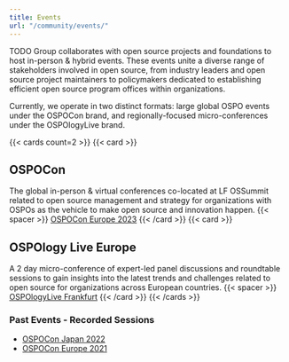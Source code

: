 ```yaml
---
title: Events
url: "/community/events/"
---
```


TODO Group collaborates with open source projects and foundations to host in-person & hybrid events. These events unite a diverse range of stakeholders involved in open source, from industry leaders and open source project maintainers to policymakers dedicated to establishing efficient open source program offices within organizations.

Currently, we operate in two distinct formats: large global OSPO events under the OSPOCon brand, and regionally-focused micro-conferences under the OSPOlogyLive brand.

{{< cards count=2 >}}
{{< card >}}
## OSPOCon
The global in-person & virtual conferences co-located at LF OSSummit related to open source
management and strategy for organizations with OSPOs as the vehicle to make open source and innovation happen.
{{< spacer >}}
[OSPOCon Europe 2023](https://events.linuxfoundation.org/open-source-summit-europe/)
{{< /card >}}
{{< card >}}
## OSPOlogy Live Europe
A 2 day micro-conference of expert-led panel discussions and roundtable sessions to gain insights into the latest trends and challenges related to open source for organizations across European countries.
{{< spacer >}}
[OSPOlogyLive Frankfurt](https://community.linuxfoundation.org/events/details/lfhq-ospology-european-chapter-presents-ospologylive-frankfurt/)
{{< /card >}}
{{< /cards >}}

### Past Events - Recorded Sessions

* [OSPOCon Japan 2022](https://youtu.be/McAy3_JiB08)
* [OSPOCon Europe 2021](https://www.youtube.com/watch?v=5ML8EaXV3Vk&list=PLbzoR-pLrL6q-dYnjrPbF5in7VR4-8-ZU&ab_channel=TheLinuxFoundation)
